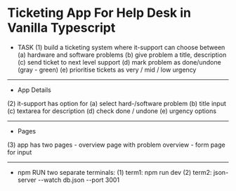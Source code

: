 # Ticketing App For Help Desk in Vanilla Typescript 

* TASK
(1) build a ticketing system where it-support can choose between 
    (a) hardware and software problems
    (b) give problem a title, description
    (c) send ticket to next level support
    (d) mark problem as done/undone (gray - green)
    (e) prioritise tickets as very / mid / low urgency

----
* App Details

(2) it-support has option for
    (a) select hard-/software problem
    (b) title input
    (c) textarea for description
    (d) check done / undone
    (e) urgency options

---
* Pages

(3) app has two pages
    - overview page with problem overview
    - form page for input

---
* npm RUN two separate terminals:
(1) term1: npm run dev
(2) term2: json-server --watch db.json --port 3001